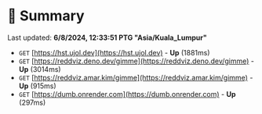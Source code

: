 # 📖 Summary
Last updated: **6/8/2024, 12:33:51 PTG "Asia/Kuala_Lumpur"**

- `GET` [https://hst.ujol.dev](https://hst.ujol.dev) - **Up** (1881ms)
- `GET` [https://reddviz.deno.dev/gimme](https://reddviz.deno.dev/gimme) - **Up** (3014ms)
- `GET` [https://reddviz.amar.kim/gimme](https://reddviz.amar.kim/gimme) - **Up** (915ms)
- `GET` [https://dumb.onrender.com](https://dumb.onrender.com) - **Up** (297ms)
